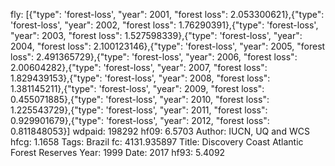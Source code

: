 fly: [{"type": 'forest-loss', "year": 2001, "forest loss": 2.053300621},{"type": 'forest-loss', "year": 2002, "forest loss": 1.76290391},{"type": 'forest-loss', "year": 2003, "forest loss": 1.527598339},{"type": 'forest-loss', "year": 2004, "forest loss": 2.100123146},{"type": 'forest-loss', "year": 2005, "forest loss": 2.491365729},{"type": 'forest-loss', "year": 2006, "forest loss": 2.00604282},{"type": 'forest-loss', "year": 2007, "forest loss": 1.829439153},{"type": 'forest-loss', "year": 2008, "forest loss": 1.381145211},{"type": 'forest-loss', "year": 2009, "forest loss": 0.455071885},{"type": 'forest-loss', "year": 2010, "forest loss": 1.225543729},{"type": 'forest-loss', "year": 2011, "forest loss": 0.929901679},{"type": 'forest-loss', "year": 2012, "forest loss": 0.811848053}]
wdpaid: 198292
hf09: 6.5703
Author: IUCN, UQ and WCS
hfcg: 1.1658
Tags: Brazil
fc: 4131.935897
Title: Discovery Coast Atlantic Forest Reserves
Year: 1999
Date: 2017
hf93: 5.4092
